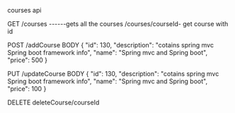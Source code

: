 
courses api

GET
/courses    ------gets all the courses
/courses/courseId- get course with id

POST
/addCourse
  BODY
  {
        "id": 130,
        "description": "cotains spring mvc Spring boot framework info",
        "name": "Spring mvc and Spring boot",
        "price": 500
   }

PUT
/updateCourse
BODY
  {
        "id": 130,
        "description": "cotains spring mvc Spring boot framework info",
        "name": "Spring mvc and Spring boot",
        "price": 100
   }


DELETE
deleteCourse/courseId

